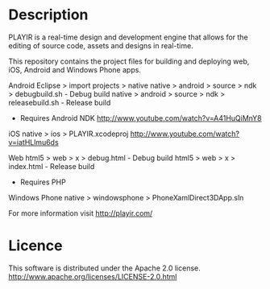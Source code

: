 Description
===========
PLAYIR is a real-time design and development engine that allows for the editing of source code, assets and designs in real-time.

This repository contains the project files for building and deploying web, iOS, Android and Windows Phone apps.

Android
Eclipse > import projects > native
native > android > source > ndk > debugbuild.sh - Debug build
native > android > source > ndk > releasebuild.sh - Release build
* Requires Android NDK
http://www.youtube.com/watch?v=A41HuQiMnY8

iOS
native > ios > PLAYIR.xcodeproj
http://www.youtube.com/watch?v=iatHLlmu6ds

Web
html5 > web > x > debug.html - Debug build
html5 > web > x > index.html - Release build
* Requires PHP

Windows Phone
native > windowsphone > PhoneXamlDirect3DApp.sln

For more information visit http://playir.com/


Licence
=======
This software is distributed under the Apache 2.0 license.
http://www.apache.org/licenses/LICENSE-2.0.html